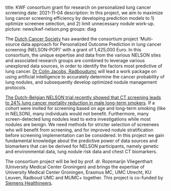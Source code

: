title: KWF consortium grant for research on personalized lung cancer screening
date: 2021-11-04
description: In this project, we aim to maximize lung cancer screening efficiency by developing prediction models to 1) optimize screenee selection, and 2) limit unnecessary nodule work-up.
picture: news/kwf-nelson.png
groups: diag

The [Dutch Cancer Society](https://www.kwf.nl/en/english) has awarded the consortium project ‘Multi-source data approach for Personalized Outcome Prediction in lung cancer screening (NELSON-POP)’ with a grant of 1,425,000 Euro. In this consortium, the unique expertise and data from the various NELSON sites and associated research groups are combined to leverage various unexplored data sources, in order to identify the factors most predictive of lung cancer. [Dr Colin Jacobs, Radboudumc](https://www.diagnijmegen.nl/people/colin-jacobs/) will lead a work package on using artificial intelligence to accurately determine the cancer probability of lung nodules, and subsequently develop optimized nodule management protocols.

[The Dutch-Belgian NELSON trial recently showed that CT screening leads to 24% lung cancer mortality reduction in male long-term smokers](https://www.nejm.org/doi/full/10.1056/NEJMoa1911793). If a cohort were invited for screening based on age and long-term smoking (like in NELSON), many individuals would not benefit. Furthermore, many screen-detected lung nodules lead to extra investigations while most nodules are benign. We need methods for stricter selection of screenees who will benefit from screening, and for improved nodule stratification before screening implementation can be considered. In this project we gain fundamental knowledge about the predictive power of data sources and biomarkers that can be derived for NELSON participants, namely genetic and environmental data, lung nodule risk data and chest CT biomarkers. 

The consortium project will be led by prof. dr. Rozemarijn Vliegenthart (University Medical Center Groningen) and brings the expertise of University Medical Center Groningen, Erasmus MC, UMC Utrecht, KU Leuven, Radboud UMC and MUMC+ together. This project is co-funded by [Siemens Healthineers](https://www.siemens-healthineers.com/nl).
